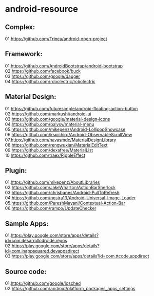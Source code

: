 android-resource
================

Complex:
-------------
01.https://github.com/Trinea/android-open-project  

Framework:
-------------
01.https://github.com/AndroidBootstrap/android-bootstrap  
02.https://github.com/facebook/buck  
03.https://github.com/google/dagger  
04.https://github.com/robolectric/robolectric  

Material Design:
-------------
01.https://github.com/futuresimple/android-floating-action-button  
02.https://github.com/markushi/android-ui  
03.https://github.com/google/material-design-icons  
04.https://github.com/balysv/material-menu  
05.https://github.com/mikepenz/Android-LollipopShowcase  
06.https://github.com/ksoichiro/Android-ObservableScrollView  
07.https://github.com/navasmdc/MaterialDesignLibrary  
08.https://github.com/rengwuxian/MaterialEditText  
09.https://github.com/dexafree/MaterialList  
10.https://github.com/traex/RippleEffect  

Plugin:
-------------
01.https://github.com/mikepenz/AboutLibraries  
02.https://github.com/JakeWharton/ActionBarSherlock  
03.https://github.com/chrisbanes/Android-PullToRefresh  
04.https://github.com/nostra13/Android-Universal-Image-Loader  
05.https://github.com/PareshMayani/Contextual-Action-Bar  
06.https://github.com/rampo/UpdateChecker  

Sample Apps:
-------------
01.https://play.google.com/store/apps/details?id=com.desarrollodroide.repos  02.https://play.google.com/store/apps/details?id=com.inappsquared.devappsdirect
03.https://play.google.com/store/apps/details?id=com.ttcode.appdirect  

Source code:
-------------
01.https://github.com/google/iosched  
02.https://github.com/android/platform_packages_apps_settings  
